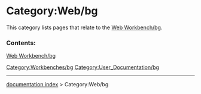 # Category:Web/bg
This category lists pages that relate to the [Web Workbench/bg](Web_Workbench/bg.md).

### Contents:

[Web Workbench/bg](Web_Workbench/bg.md)

[Category:Workbenches/bg](Category:Workbenches/bg.md) [Category:User\_Documentation/bg](Category:User_Documentation/bg.md)

---
[documentation index](../README.md) > Category:Web/bg
